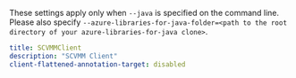 
These settings apply only when `--java` is specified on the command line.
Please also specify `--azure-libraries-for-java-folder=<path to the root directory of your azure-libraries-for-java clone>`.


``` yaml $(java)
title: SCVMMClient
description: "SCVMM Client"
client-flattened-annotation-target: disabled
```
